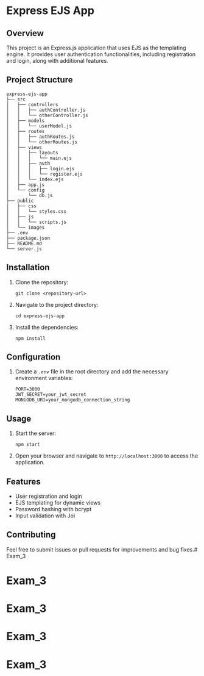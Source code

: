 # Express EJS App

## Overview
This project is an Express.js application that uses EJS as the templating engine. It provides user authentication functionalities, including registration and login, along with additional features.

## Project Structure
```
express-ejs-app
├── src
│   ├── controllers
│   │   ├── authController.js
│   │   └── otherController.js
│   ├── models
│   │   └── userModel.js
│   ├── routes
│   │   ├── authRoutes.js
│   │   └── otherRoutes.js
│   ├── views
│   │   ├── layouts
│   │   │   └── main.ejs
│   │   ├── auth
│   │   │   ├── login.ejs
│   │   │   └── register.ejs
│   │   └── index.ejs
│   ├── app.js
│   └── config
│       └── db.js
├── public
│   ├── css
│   │   └── styles.css
│   ├── js
│   │   └── scripts.js
│   └── images
├── .env
├── package.json
├── README.md
└── server.js
```

## Installation
1. Clone the repository:
   ```
   git clone <repository-url>
   ```
2. Navigate to the project directory:
   ```
   cd express-ejs-app
   ```
3. Install the dependencies:
   ```
   npm install
   ```

## Configuration
1. Create a `.env` file in the root directory and add the necessary environment variables:
   ```
   PORT=3000
   JWT_SECRET=your_jwt_secret
   MONGODB_URI=your_mongodb_connection_string
   ```

## Usage
1. Start the server:
   ```
   npm start
   ```
2. Open your browser and navigate to `http://localhost:3000` to access the application.

## Features
- User registration and login
- EJS templating for dynamic views
- Password hashing with bcrypt
- Input validation with Joi

## Contributing
Feel free to submit issues or pull requests for improvements and bug fixes.# Exam_3
# Exam_3
# Exam_3
# Exam_3
# Exam_3

